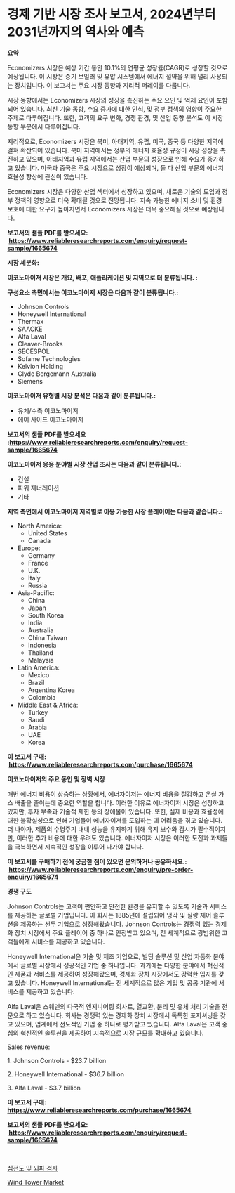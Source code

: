 <p><h1>경제 기반 시장 조사 보고서, 2024년부터 2031년까지의 역사와 예측</h1></p><p><strong>요약</strong></p>
<p><p>Economizers 시장은 예상 기간 동안 10.1%의 연평균 성장률(CAGR)로 성장할 것으로 예상됩니다. 이 시장은 증기 보일러 및 유압 시스템에서 에너지 절약을 위해 널리 사용되는 장치입니다. 이 보고서는 주요 시장 동향과 지리적 퍼레이를 다룹니다.</p><p>시장 동향에서는 Economizers 시장의 성장을 촉진하는 주요 요인 및 억제 요인이 포함되어 있습니다. 최신 기술 동향, 수요 증가에 대한 인식, 및 정부 정책의 영향이 주요한 주제로 다루어집니다. 또한, 고객의 요구 변화, 경쟁 환경, 및 산업 동향 분석도 이 시장 동향 부분에서 다루어집니다.</p><p>지리적으로, Economizers 시장은 북미, 아태지역, 유럽, 미국, 중국 등 다양한 지역에 걸쳐 확산되어 있습니다. 북미 지역에서는 정부의 에너지 효율성 규정이 시장 성장을 촉진하고 있으며, 아태지역과 유럽 지역에서는 산업 부문의 성장으로 인해 수요가 증가하고 있습니다. 미국과 중국은 주요 시장으로 성장이 예상되며, 둘 다 산업 부문의 에너지 효율성 향상에 관심이 있습니다.</p><p>Economizers 시장은 다양한 산업 섹터에서 성장하고 있으며, 새로운 기술의 도입과 정부 정책의 영향으로 더욱 확대될 것으로 전망됩니다. 지속 가능한 에너지 소비 및 환경 보호에 대한 요구가 높아지면서 Economizers 시장은 더욱 중요해질 것으로 예상됩니다.</p></p>
<p><strong>보고서의 샘플 PDF를 받으세요: &nbsp;<a href="https://www.reliableresearchreports.com/enquiry/request-sample/1665674">https://www.reliableresearchreports.com/enquiry/request-sample/1665674</a></strong></p>
<p><strong>시장 세분화:</strong></p>
<p><strong> 이코노마이저 시장은 개요, 배포, 애플리케이션 및 지역으로 더 분류됩니다. :</strong></p>
<p><strong>구성요소 측면에서는 이코노마이저 시장은 다음과 같이 분류됩니다.:</strong></p>
<p><ul><li>Johnson Controls</li><li>Honeywell International</li><li>Thermax</li><li>SAACKE</li><li>Alfa Laval</li><li>Cleaver-Brooks</li><li>SECESPOL</li><li>Sofame Technologies</li><li>Kelvion Holding</li><li>Clyde Bergemann Australia</li><li>Siemens</li></ul></p>
<p><strong> 이코노마이저 유형별 시장 분석은 다음과 같이 분류됩니다.:</strong></p>
<p><ul><li>유체/수측 이코노마이저</li><li>에어 사이드 이코노마이저</li></ul></p>
<p><strong>보고서의 샘플 PDF를 받으세요 :<a href="https://www.reliableresearchreports.com/enquiry/request-sample/1665674">https://www.reliableresearchreports.com/enquiry/request-sample/1665674</a></strong></p>
<p><strong> 이코노마이저 응용 분야별 시장 산업 조사는 다음과 같이 분류됩니다.:</strong></p>
<p><ul><li>건설</li><li>파워 제너레이션</li><li>기타</li></ul></p>
<p><strong>지역 측면에서 이코노마이저 지역별로 이용 가능한 시장 플레이어는 다음과 같습니다.:</strong></p>
<p><ul>
    <li>
        North America:
        <ul>
            <li>United States</li>
            <li>Canada</li>
        </ul>
    </li>
    <li>
        Europe:
        <ul>
            <li>Germany</li>
            <li>France</li>
            <li>U.K.</li>
            <li>Italy</li>
            <li>Russia</li>
        </ul>
    </li>
    <li>
        Asia-Pacific:
        <ul>
            <li>China</li>
            <li>Japan</li>
            <li>South Korea</li>
            <li>India</li>
            <li>Australia</li>
            <li>China Taiwan</li>
            <li>Indonesia</li>
            <li>Thailand</li>
            <li>Malaysia</li>
        </ul>
    </li>
    <li>
        Latin America:
        <ul>
            <li>Mexico</li>
            <li>Brazil</li>
            <li>Argentina Korea</li>
            <li>Colombia</li>
        </ul>
    </li>
    <li>
        Middle East & Africa:
        <ul>
            <li>Turkey</li>
            <li>Saudi</li>
            <li>Arabia</li>
            <li>UAE</li>
            <li>Korea</li>
        </ul>
    </li>
    </ul></p>
<p><strong>이 보고서 구매: &nbsp;<a href="https://www.reliableresearchreports.com/purchase/1665674">https://www.reliableresearchreports.com/purchase/1665674</a></strong></p>
<p><strong>이코노마이저의 주요 동인 및 장벽 시장</strong></p>
<p><p>매번 에너지 비용이 상승하는 상황에서, 에너자이저는 에너지 비용을 절감하고 온실 가스 배출을 줄이는데 중요한 역할을 합니다. 이러한 이유로 에너자이저 시장은 성장하고 있지만, 투자 부족과 기술적 제한 등의 장애물이 있습니다. 또한, 실제 비용과 효율성에 대한 불확실성으로 인해 기업들이 에너자이저를 도입하는 데 어려움을 겪고 있습니다. 더 나아가, 제품의 수명주기 내내 성능을 유지하기 위해 유지 보수와 감시가 필수적이지만, 이러한 추가 비용에 대한 우려도 있습니다. 에너자이저 시장은 이러한 도전과 과제들을 극복하면서 지속적인 성장을 이루어 나가야 합니다.</p></p>
<p><strong>이 보고서를 구매하기 전에 궁금한 점이 있으면 문의하거나 공유하세요.: &nbsp;<a href="https://www.reliableresearchreports.com/enquiry/pre-order-enquiry/1665674">https://www.reliableresearchreports.com/enquiry/pre-order-enquiry/1665674</a></strong></p>
<p><strong>경쟁 구도</strong></p>
<p><p>Johnson Controls는 고객이 편안하고 안전한 환경을 유지할 수 있도록 기술과 서비스를 제공하는 글로벌 기업입니다. 이 회사는 1885년에 설립되어 냉각 및 질량 제어 솔루션을 제공하는 선두 기업으로 성장해왔습니다. Johnson Controls는 경쟁력 있는 경제화 장치 시장에서 주요 플레이어 중 하나로 인정받고 있으며, 전 세계적으로 광범위한 고객들에게 서비스를 제공하고 있습니다.</p><p>Honeywell International은 기술 및 제조 기업으로, 빌딩 솔루션 및 산업 자동화 분야에서 글로벌 시장에서 성공적인 기업 중 하나입니다. 과거에는 다양한 분야에서 혁신적인 제품과 서비스를 제공하여 성장해왔으며, 경제화 장치 시장에서도 강력한 입지를 갖고 있습니다. Honeywell International는 전 세계적으로 많은 기업 및 공공 기관에 서비스를 제공하고 있습니다.</p><p>Alfa Laval은 스웨덴의 다국적 엔지니어링 회사로, 열교환, 분리 및 유체 처리 기술을 전문으로 하고 있습니다. 회사는 경쟁력 있는 경제화 장치 시장에서 독특한 포지셔닝을 갖고 있으며, 업계에서 선도적인 기업 중 하나로 평가받고 있습니다. Alfa Laval은 고객 중심의 혁신적인 솔루션을 제공하여 지속적으로 시장 규모를 확대하고 있습니다. </p><p>Sales revenue:</p><p>1. Johnson Controls - $23.7 billion</p><p>2. Honeywell International - $36.7 billion</p><p>3. Alfa Laval - $3.7 billion</p></p>
<p><strong>이 보고서 구매: &nbsp; <a href="https://www.reliableresearchreports.com/purchase/1665674">https://www.reliableresearchreports.com/purchase/1665674</a></strong></p>
<p><strong>보고서의 샘플 PDF를 받으세요: &nbsp;<a href="https://www.reliableresearchreports.com/enquiry/request-sample/1665674">https://www.reliableresearchreports.com/enquiry/request-sample/1665674</a></strong><strong></strong></p>
<p>&nbsp;</p>
<p><p><a href="https://github.com/crfsywufhm81415/Market-Research-Report-List-1/blob/main/283725014873.md">심전도 및 뇌파 검사</a></p><p><a href="https://github.com/RickHolmes3/Market-Research-Report-List-4/blob/main/wind-tower-market.md">Wind Tower Market</a></p></p>